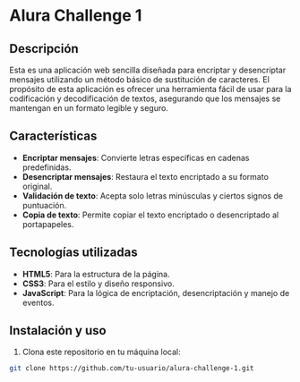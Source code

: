 # Alura Challenge 1

## Descripción

Esta es una aplicación web sencilla diseñada para encriptar y desencriptar mensajes utilizando un método básico de sustitución de caracteres. El propósito de esta aplicación es ofrecer una herramienta fácil de usar para la codificación y decodificación de textos, asegurando que los mensajes se mantengan en un formato legible y seguro.

## Características

- **Encriptar mensajes**: Convierte letras específicas en cadenas predefinidas.
- **Desencriptar mensajes**: Restaura el texto encriptado a su formato original.
- **Validación de texto**: Acepta solo letras minúsculas y ciertos signos de puntuación.
- **Copia de texto**: Permite copiar el texto encriptado o desencriptado al portapapeles.

## Tecnologías utilizadas

- **HTML5**: Para la estructura de la página.
- **CSS3**: Para el estilo y diseño responsivo.
- **JavaScript**: Para la lógica de encriptación, desencriptación y manejo de eventos.

## Instalación y uso

1. Clona este repositorio en tu máquina local:

```bash
git clone https://github.com/tu-usuario/alura-challenge-1.git
```
